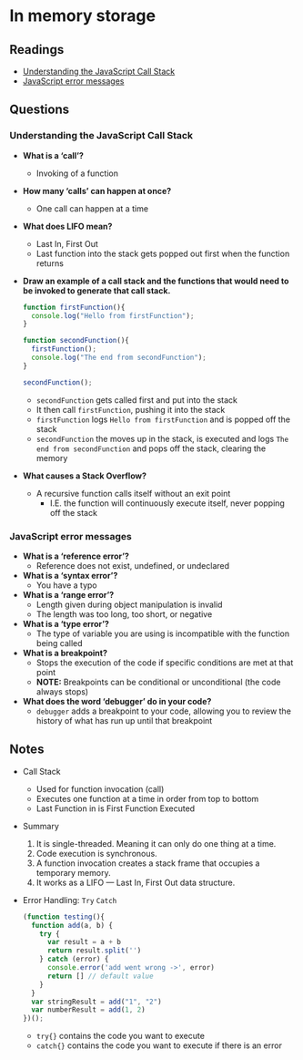 # In memory storage

## Readings

* [Understanding the JavaScript Call Stack](https://medium.freecodecamp.org/understanding-the-javascript-call-stack-861e41ae61d4)
* [JavaScript error messages](https://codeburst.io/javascript-error-messages-debugging-d23f84f0ae7c)


## Questions

### Understanding the JavaScript Call Stack

* **What is a ‘call’?**
  * Invoking of a function
* **How many ‘calls’ can happen at once?**
  * One call can happen at a time
* **What does LIFO mean?**
  * Last In, First Out
  * Last function into the stack gets popped out first when the function returns
* **Draw an example of a call stack and the functions that would need to be invoked to generate that call stack.**

  ```js
  function firstFunction(){
    console.log("Hello from firstFunction");
  }

  function secondFunction(){
    firstFunction();
    console.log("The end from secondFunction");
  }

  secondFunction();
  ```
  
  * `secondFunction` gets called first and put into the stack
  * It then call `firstFunction`, pushing it into the stack
  * `firstFunction` logs `Hello from firstFunction` and is popped off the stack
  * `secondFunction` the moves up in the stack, is executed and logs `The end from secondFunction` and pops off the stack, clearing the memory
* **What causes a Stack Overflow?**
  * A recursive function calls itself without an exit point
    * I.E. the function will continuously execute itself, never popping off the stack

### JavaScript error messages

* **What is a ‘reference error’?**
  * Reference does not exist, undefined, or undeclared
* **What is a ‘syntax error’?**
  * You have a typo
* **What is a ‘range error’?**
  * Length given during object manipulation is invalid
  * The length was too long, too short, or negative
* **What is a ‘type error’?**
  * The type of variable you are using is incompatible with the function being called
* **What is a breakpoint?**
  * Stops the execution of the code if specific conditions are met at that point
  * **NOTE:** Breakpoints can be conditional or unconditional (the code always stops)
* **What does the word ‘debugger’ do in your code?**
  * `debugger` adds a breakpoint to your code, allowing you to review the history of what has run up until that breakpoint

## Notes

* Call Stack
  * Used for function invocation (call)
  * Executes one function at a time in order from top to bottom
  * Last Function in is First Function Executed
* Summary
  1. It is single-threaded. Meaning it can only do one thing at a time.
  2. Code execution is synchronous.
  3. A function invocation creates a stack frame that occupies a temporary memory.
  4. It works as a LIFO — Last In, First Out data structure.
* Error Handling: `Try` `Catch`

  ```js
  (function testing(){
    function add(a, b) {
      try {
        var result = a + b
        return result.split('')
      } catch (error) {
        console.error('add went wrong ->', error)
        return [] // default value
      }
    }
    var stringResult = add("1", "2")
    var numberResult = add(1, 2)
  })();
  ```

  * `try{}` contains the code you want to execute
  * `catch{}` contains the code you want to execute if there is an error
